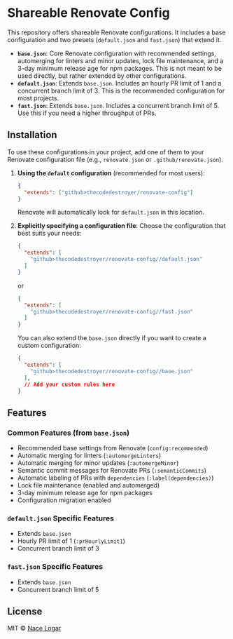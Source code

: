 # Shareable Renovate Config

This repository offers shareable Renovate configurations. It includes a base configuration and two presets (`default.json` and `fast.json`) that extend it.

- **`base.json`**: Core Renovate configuration with recommended settings, automerging for linters and minor updates, lock file maintenance, and a 3-day minimum release age for npm packages. This is not meant to be used directly, but rather extended by other configurations.
- **`default.json`**: Extends `base.json`. Includes an hourly PR limit of 1 and a concurrent branch limit of 3. This is the recommended configuration for most projects.
- **`fast.json`**: Extends `base.json`. Includes a concurrent branch limit of 5. Use this if you need a higher throughput of PRs.

## Installation

To use these configurations in your project, add one of them to your Renovate configuration file (e.g., `renovate.json` or `.github/renovate.json`).

1. **Using the `default` configuration** (recommended for most users):

   ```json
   {
     "extends": ["github>thecodedestroyer/renovate-config"]
   }
   ```

   Renovate will automatically look for `default.json` in this location.

2. **Explicitly specifying a configuration file**:
   Choose the configuration that best suits your needs:
   ```json
   {
     "extends": [
       "github>thecodedestroyer/renovate-config//default.json"
     ]
   }
   ```
   or
   ```json
   {
     "extends": [
       "github>thecodedestroyer/renovate-config//fast.json"
     ]
   }
   ```

   You can also extend the `base.json` directly if you want to create a custom configuration:
   ```json
   {
     "extends": [
       "github>thecodedestroyer/renovate-config//base.json"
     ],
     // Add your custom rules here
   }
   ```

## Features

### Common Features (from `base.json`)

- Recommended base settings from Renovate (`config:recommended`)
- Automatic merging for linters (`:automergeLinters`)
- Automatic merging for minor updates (`:automergeMinor`)
- Semantic commit messages for Renovate PRs (`:semanticCommits`)
- Automatic labeling of PRs with `dependencies` (`:label(dependencies)`)
- Lock file maintenance (enabled and automerged)
- 3-day minimum release age for npm packages
- Configuration migration enabled

### `default.json` Specific Features

- Extends `base.json`
- Hourly PR limit of 1 (`:prHourlyLimit1`)
- Concurrent branch limit of 3

### `fast.json` Specific Features

- Extends `base.json`
- Concurrent branch limit of 5

## License

MIT © [Nace Logar](https://thecodedestroyer.com)
